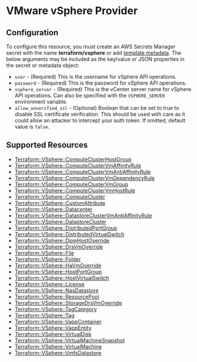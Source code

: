 # VMware vSphere Provider

## Configuration

To configure this resource, you must create an AWS Secrets Manager secret with the name **terraform/vsphere** or add [template metadata](https://github.com/iann0036/tf-cfn-provider/blob/master/examples/metadata.yaml). The below arguments may be included as the key/value or JSON properties in the secret or metadata object:

* `user` - (Required) This is the username for vSphere API operations.
* `password` - (Required) This is the password for vSphere API operations.
* `vsphere_server` - (Required) This is the vCenter server name for vSphere API
  operations. Can also be specified with the `VSPHERE_SERVER` environment
  variable.
* `allow_unverified_ssl` - (Optional) Boolean that can be set to true to
  disable SSL certificate verification. This should be used with care as it
  could allow an attacker to intercept your auth token. If omitted, default
  value is `false`.


## Supported Resources

* [Terraform::VSphere::ComputeClusterHostGroup](ComputeClusterHostGroup.md)
* [Terraform::VSphere::ComputeClusterVmAffinityRule](ComputeClusterVmAffinityRule.md)
* [Terraform::VSphere::ComputeClusterVmAntiAffinityRule](ComputeClusterVmAntiAffinityRule.md)
* [Terraform::VSphere::ComputeClusterVmDependencyRule](ComputeClusterVmDependencyRule.md)
* [Terraform::VSphere::ComputeClusterVmGroup](ComputeClusterVmGroup.md)
* [Terraform::VSphere::ComputeClusterVmHostRule](ComputeClusterVmHostRule.md)
* [Terraform::VSphere::ComputeCluster](ComputeCluster.md)
* [Terraform::VSphere::CustomAttribute](CustomAttribute.md)
* [Terraform::VSphere::Datacenter](Datacenter.md)
* [Terraform::VSphere::DatastoreClusterVmAntiAffinityRule](DatastoreClusterVmAntiAffinityRule.md)
* [Terraform::VSphere::DatastoreCluster](DatastoreCluster.md)
* [Terraform::VSphere::DistributedPortGroup](DistributedPortGroup.md)
* [Terraform::VSphere::DistributedVirtualSwitch](DistributedVirtualSwitch.md)
* [Terraform::VSphere::DpmHostOverride](DpmHostOverride.md)
* [Terraform::VSphere::DrsVmOverride](DrsVmOverride.md)
* [Terraform::VSphere::File](File.md)
* [Terraform::VSphere::Folder](Folder.md)
* [Terraform::VSphere::HaVmOverride](HaVmOverride.md)
* [Terraform::VSphere::HostPortGroup](HostPortGroup.md)
* [Terraform::VSphere::HostVirtualSwitch](HostVirtualSwitch.md)
* [Terraform::VSphere::License](License.md)
* [Terraform::VSphere::NasDatastore](NasDatastore.md)
* [Terraform::VSphere::ResourcePool](ResourcePool.md)
* [Terraform::VSphere::StorageDrsVmOverride](StorageDrsVmOverride.md)
* [Terraform::VSphere::TagCategory](TagCategory.md)
* [Terraform::VSphere::Tag](Tag.md)
* [Terraform::VSphere::VappContainer](VappContainer.md)
* [Terraform::VSphere::VappEntity](VappEntity.md)
* [Terraform::VSphere::VirtualDisk](VirtualDisk.md)
* [Terraform::VSphere::VirtualMachineSnapshot](VirtualMachineSnapshot.md)
* [Terraform::VSphere::VirtualMachine](VirtualMachine.md)
* [Terraform::VSphere::VmfsDatastore](VmfsDatastore.md)